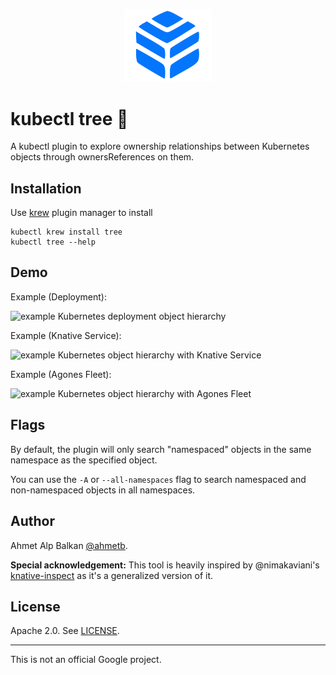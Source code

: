 <p align="center">
  <a href="https://mdxjs.com">
    <img alt="kubectl tree logo" src="assets/logo/logo.png" width="140" />
  </a>
</p>

# kubectl tree 🎄

A kubectl plugin to explore ownership relationships between Kubernetes objects
through ownersReferences on them.

## Installation

Use [krew](https://sigs.k8s.io/krew) plugin manager to install

    kubectl krew install tree
    kubectl tree --help

## Demo

Example (Deployment):

![example Kubernetes deployment object hierarchy](assets/example-1.png)

Example (Knative Service):

![example Kubernetes object hierarchy with Knative Service](assets/example-2.png)

Example (Agones Fleet):

![example Kubernetes object hierarchy with Agones Fleet](assets/example-3.png)

## Flags

By default, the plugin will only search "namespaced" objects in the same
namespace as the specified object.

You can use the `-A` or `--all-namespaces` flag to search namespaced and
non-namespaced objects in all namespaces.

## Author

Ahmet Alp Balkan [@ahmetb](https://twitter.com/ahmetb).

**Special acknowledgement:** This tool is heavily inspired by @nimakaviani's
[knative-inspect](https://github.com/nimakaviani/knative-inspect/) as it's a
generalized version of it.

## License

Apache 2.0. See [LICENSE](./LICENSE).

---

This is not an official Google project.
